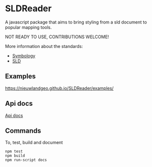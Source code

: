 # SLDReader

A javascript package that aims to bring styling from a sld document to popular mapping
tools.

NOT READY TO USE, CONTRIBUTIONS WELCOME!

More information about the standards:
* [Symbology](http://www.opengeospatial.org/standards/symbol/)
* [SLD](http://www.opengeospatial.org/standards/sld)

## Examples

https://nieuwlandgeo.github.io/SLDReader/examples/

## Api docs

[Api docs](https://nieuwlandgeo.github.io/SLDReader#api)


## Commands

To, test, build and document

```
npm test
npm build
npm run-script docs
```

